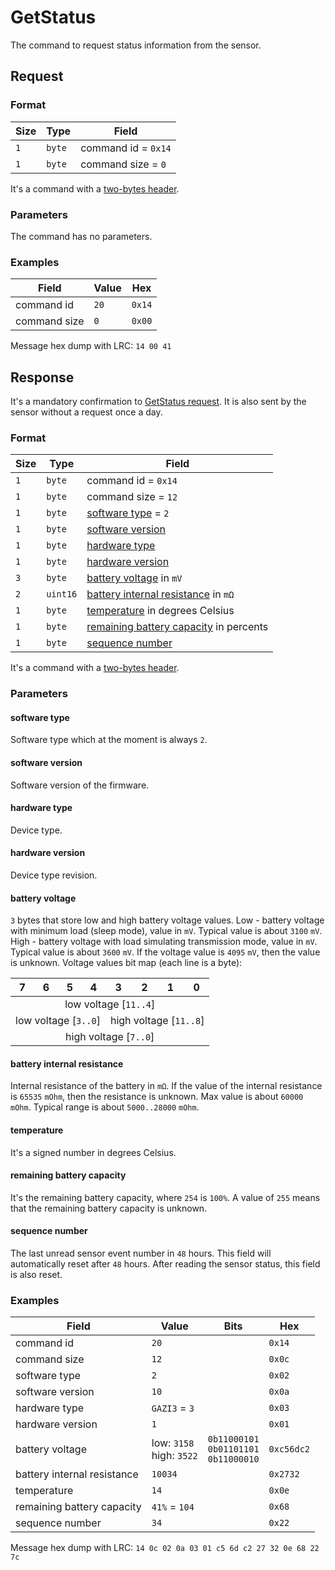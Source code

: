 # GetStatus

The command to request status information from the sensor.


## Request

### Format

| Size | Type   | Field               |
| ---- | ------ | ------------------- |
| `1`  | `byte` | command id = `0x14` |
| `1`  | `byte` | command size = `0`  |

It's a command with a [two-bytes header](../message.md#command-with-a-two-bytes-header).

### Parameters

The command has no parameters.

### Examples

| Field        | Value | Hex    |
| ------------ | ----- | ------ |
| command id   | `20`  | `0x14` |
| command size | `0`   | `0x00` |

Message hex dump with LRC: `14 00 41`


## Response

It's a mandatory confirmation to [GetStatus request](./GetStatus.md#request).
It is also sent by the sensor without a request once a day.

### Format

| Size | Type     | Field                                                                 |
| ---- | -------- | --------------------------------------------------------------------- |
| `1`  | `byte`   | command id = `0x14`                                                   |
| `1`  | `byte`   | command size = `12`                                                   |
| `1`  | `byte`   | [software type](#software-type) = `2`                                 |
| `1`  | `byte`   | [software version](#software-version)                                 |
| `1`  | `byte`   | [hardware type](#hardware-type)                                       |
| `1`  | `byte`   | [hardware version](#hardware-version)                                 |
| `3`  | `byte`   | [battery voltage](#battery-voltage) in `mV`                           |
| `2`  | `uint16` | [battery internal resistance](#battery-internal-resistance) in `mΩ`   |
| `1`  | `byte`   | [temperature](#temperature) in degrees Celsius                        |
| `1`  | `byte`   | [remaining battery capacity](#remaining-battery-capacity) in percents |
| `1`  | `byte`   | [sequence number](#sequence-number)                                   |

It's a command with a [two-bytes header](../message.md#command-with-a-two-bytes-header).

### Parameters

#### **software type**

Software type which at the moment is always `2`.

#### **software version**

Software version of the firmware.

#### **hardware type**

Device type.

#### **hardware version**

Device type revision.

#### **battery voltage**

`3` bytes that store low and high battery voltage values.
Low - battery voltage with minimum load (sleep mode), value in `mV`. Typical value is about `3100` `mV`.
High - battery voltage with load simulating transmission mode, value in `mV`. Typical value is about `3600` `mV`.
If the voltage value is `4095` `mV`, then the value is unknown.
Voltage values bit map (each line is a byte):

<table>
    <thead>
        <tr>
            <th>7</th>
            <th>6</th>
            <th>5</th>
            <th>4</th>
            <th>3</th>
            <th>2</th>
            <th>1</th>
            <th>0</th>
        </tr>
    </thead>
    <tbody>
        <tr>
            <td colspan="8" align="center">low voltage [<code>11..4</code>]</td>
        </tr>
        <tr>
            <td colspan="4" align="center">low voltage [<code>3..0</code>]</td>
            <td colspan="4" align="center">high voltage [<code>11..8</code>]</td>
        </tr>
        <tr>
            <td colspan="8" align="center">high voltage [<code>7..0</code>]</td>
        </tr>
    </tbody>
</table>

#### **battery internal resistance**

Internal resistance of the battery in `mΩ`.
If the value of the internal resistance is `65535` `mOhm`, then the resistance is unknown.
Max value is about `60000` `mOhm`. Typical range is about `5000..28000` `mOhm`.

#### **temperature**

It's a signed number in degrees Celsius.

#### **remaining battery capacity**

It's the remaining battery capacity, where `254` is `100%`.
A value of `255` means that the remaining battery capacity is unknown.

#### **sequence number**

The last unread sensor event number in `48` hours.
This field will automatically reset after `48` hours.
After reading the sensor status, this field is also reset.

### Examples

| Field                       | Value                         | Bits                                             | Hex        |
| --------------------------- | ----------------------------- | ------------------------------------------------ | ---------- |
| command id                  | `20`                          |                                                  | `0x14`     |
| command size                | `12`                          |                                                  | `0x0c`     |
| software type               | `2`                           |                                                  | `0x02`     |
| software version            | `10`                          |                                                  | `0x0a`     |
| hardware type               | `GAZI3` = `3`                 |                                                  | `0x03`     |
| hardware version            | `1`                           |                                                  | `0x01`     |
| battery voltage             | low: `3158` <br> high: `3522` | `0b11000101` <br> `0b01101101` <br> `0b11000010` | `0xc56dc2` |
| battery internal resistance | `10034`                       |                                                  | `0x2732`   |
| temperature                 | `14`                          |                                                  | `0x0e`     |
| remaining battery capacity  | `41%` = `104`                 |                                                  | `0x68`     |
| sequence number             | `34`                          |                                                  | `0x22`     |

Message hex dump with LRC: `14 0c 02 0a 03 01 c5 6d c2 27 32 0e 68 22 7c`
